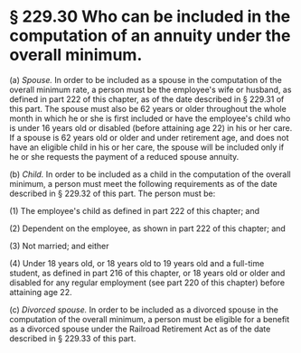 # § 229.30   Who can be included in the computation of an annuity under the overall minimum.

(a) *Spouse.* In order to be included as a spouse in the computation of the overall minimum rate, a person must be the employee's wife or husband, as defined in part 222 of this chapter, as of the date described in § 229.31 of this part. The spouse must also be 62 years or older throughout the whole month in which he or she is first included or have the employee's child who is under 16 years old or disabled (before attaining age 22) in his or her care. If a spouse is 62 years old or older and under retirement age, and does not have an eligible child in his or her care, the spouse will be included only if he or she requests the payment of a reduced spouse annuity.


(b) *Child.* In order to be included as a child in the computation of the overall minimum, a person must meet the following requirements as of the date described in § 229.32 of this part. The person must be:


(1) The employee's child as defined in part 222 of this chapter; and


(2) Dependent on the employee, as shown in part 222 of this chapter; and


(3) Not married; and either


(4) Under 18 years old, or 18 years old to 19 years old and a full-time student, as defined in part 216 of this chapter, or 18 years old or older and disabled for any regular employment (see part 220 of this chapter) before attaining age 22.


(c) *Divorced spouse.* In order to be included as a divorced spouse in the computation of the overall minimum, a person must be eligible for a benefit as a divorced spouse under the Railroad Retirement Act as of the date described in § 229.33 of this part.




